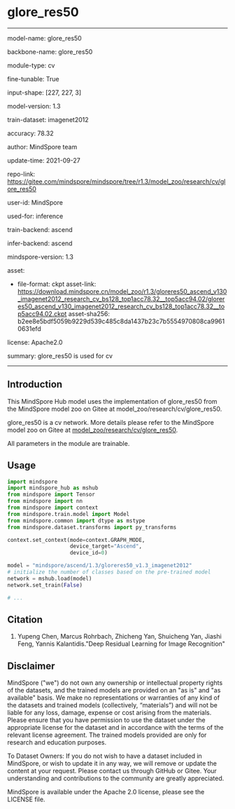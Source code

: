 # glore_res50

---

model-name: glore_res50

backbone-name: glore_res50

module-type: cv

fine-tunable: True

input-shape: [227, 227, 3]

model-version: 1.3

train-dataset: imagenet2012

accuracy: 78.32

author: MindSpore team

update-time: 2021-09-27

repo-link: <https://gitee.com/mindspore/mindspore/tree/r1.3/model_zoo/research/cv/glore_res50>

user-id: MindSpore

used-for: inference

train-backend: ascend

infer-backend: ascend

mindspore-version: 1.3

asset:

-
    file-format: ckpt
    asset-link: <https://download.mindspore.cn/model_zoo/r1.3/gloreres50_ascend_v130_imagenet2012_research_cv_bs128_top1acc78.32__top5acc94.02/gloreres50_ascend_v130_imagenet2012_research_cv_bs128_top1acc78.32__top5acc94.02.ckpt>
    asset-sha256: b2ee8e5bdf5059b9229d539c485c8da1437b23c7b5554970808ca99610631efd

license: Apache2.0

summary: glore_res50 is used for cv

---

## Introduction

This MindSpore Hub model uses the implementation of glore_res50 from the MindSpore model zoo on Gitee at model_zoo/research/cv/glore_res50.

glore_res50 is a cv network. More details please refer to the MindSpore model zoo on Gitee at [model_zoo/research/cv/glore_res50](https://gitee.com/mindspore/mindspore/blob/r1.3/model_zoo/research/cv/glore_res50/README.md).

All parameters in the module are trainable.

## Usage

```python
import mindspore
import mindspore_hub as mshub
from mindspore import Tensor
from mindspore import nn
from mindspore import context
from mindspore.train.model import Model
from mindspore.common import dtype as mstype
from mindspore.dataset.transforms import py_transforms

context.set_context(mode=context.GRAPH_MODE,
                    device_target="Ascend",
                    device_id=0)

model = "mindspore/ascend/1.3/gloreres50_v1.3_imagenet2012"
# initialize the number of classes based on the pre-trained model
network = mshub.load(model)
network.set_train(False)

# ...
```

## Citation

1. Yupeng Chen, Marcus Rohrbach, Zhicheng Yan, Shuicheng Yan, Jiashi Feng, Yannis Kalantidis."Deep Residual Learning for Image Recognition"

## Disclaimer

MindSpore ("we") do not own any ownership or intellectual property rights of the datasets, and the trained models are provided on an "as is" and "as available" basis. We make no representations or warranties of any kind of the datasets and trained models (collectively, “materials”) and will not be liable for any loss, damage, expense or cost arising from the materials. Please ensure that you have permission to use the dataset under the appropriate license for the dataset and in accordance with the terms of the relevant license agreement. The trained models provided are only for research and education purposes.

To Dataset Owners: If you do not wish to have a dataset included in MindSpore, or wish to update it in any way, we will remove or update the content at your request. Please contact us through GitHub or Gitee. Your understanding and contributions to the community are greatly appreciated.

MindSpore is available under the Apache 2.0 license, please see the LICENSE file.